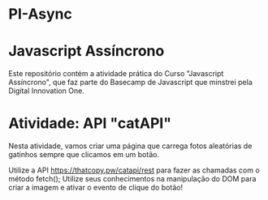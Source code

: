 # PI-Async

# Javascript Assíncrono
Este repositório contém a atividade prática do Curso "Javascript Assíncrono", que faz parte do Basecamp de Javascript que minstrei pela Digital Innovation One.

# Atividade: API "catAPI"
Nesta atividade, vamos criar uma página que carrega fotos aleatórias de gatinhos sempre que clicamos em um botão.

Utilize a API https://thatcopy.pw/catapi/rest para fazer as chamadas com o método fetch();
Utilize seus conhecimentos na manipulação do DOM para criar a imagem e ativar o evento de clique do botão!
